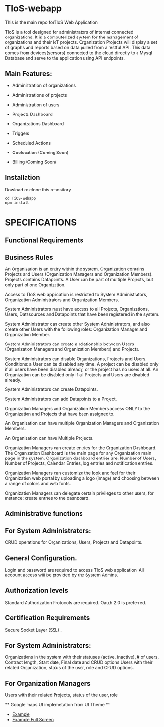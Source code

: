# TIoS-webapp

This is the main repo forTIoS Web Application

TIoS is a tool designed for administrators of internet connected organizations. It is a computerized system for the management of organizations and their IoT projects.
Organization Projects will display a set of graphs and reports based on data pulled from a restful API. This data comes from devices(sensors) connected to the cloud directly to a Mysql Database and serve to the application using API endpoints.

## Main Features:

- Administration of organizations

- Administrations of projects

- Administration of users

- Projects Dashboard

- Organizations Dashboard

- Triggers

- Scheduled Actions

- Geolocation (Coming Soon)

- Billing (Coming Soon)

## Installation

Dowload or clone this repository

```
cd TiOS-webapp
npm install
```


# SPECIFICATIONS
## Functional Requirements
## Business Rules

An Organization is an entity within the system. Organization contains Projects and Users (Organization Managers and Organization Members). Projects contains Datapoints. A User can be part of multiple Projects, but only part of one Organization. 

Access to TIoS web application is restricted to System Administrators, Organization Administrators and Organization Members.

System Administrators must have access to all Projects, Organizations, Users, Datasources and Datapoints that have been registered in the system.

System Administrator can create other System Administrators, and also create other Users with the following roles: Organization Manager and Organization Member.

System Administrators can create a relationship between Users (Organization Managers and Organization Members) and Projects.

System Administrators can disable Organizations, Projects and Users. Conditions: a User can be disabled any time. A project can be disabled only if all users have been disabled already, or the project has no users at all. An Organization can be disabled only if all Projects and Users are disabled already.

System Administrators can create Datapoints.

System Administrators can add Datapoints to a Project.

Organization Managers and Organization Members access ONLY to the Organization and Projects that have been assigned to.

An Organization can have multiple Organization Managers and Organization Members.

An Organization can have Multiple Projects.

Organization Managers can create entries for the Organization Dashboard. The Organization Dashboard is the main page for any Organization main page in the system. Organization dashboard entries are: Number of Users, Number of Projects, Calendar Entries, log entries and notification entries.

Organization Managers can  customize the look and feel for their Organization web portal by uploading a logo (image) and choosing between a range of colors and web fonts.

Organization Managers can delegate certain privileges to other users, for instance: create entries to the dashboard.

## Administrative functions
## For System Administrators:

CRUD operations for Organizations, Users, Projects and Datapoints. 

## General Configuration.

Login and password are required to access TIoS web application. All account access will be provided by the System Admins.

## Authorization levels

Standard Authorization Protocols are required. Oauth 2.0 is preferred.

## Certification Requirements

Secure Socket Layer (SSL) .

## For System Administrators:

Organizations in the system with their statuses (active, inactive), # of users, Contract length, Start date, Final date and CRUD options
Users with their related Organization, status of the user, role and CRUD options.

## For Organization Managers
Users with their related Projects, status of the user, role 

** Google maps UI implemetation from UI Theme **
- [Example](https://app.tiosplatform.com/#/components/maps/google)
- [Example Full Screen](https://app.tiosplatform.com/#/components/maps/google-full)
